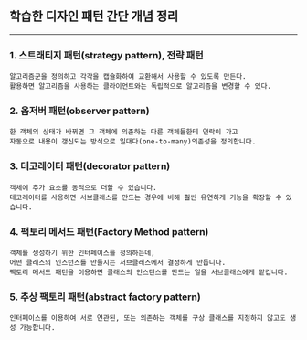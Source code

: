 ## 학습한 디자인 패턴 간단 개념 정리

---

### 1. 스트래티지 패턴(strategy pattern), 전략 패턴
```
알고리즘군을 정의하고 각각을 캡슐화하여 교환해서 사용할 수 있도록 만든다.
활용하면 알고리즘을 사용하는 클라이언트와는 독립적으로 알고리즘을 변경할 수 있다.
```

### 2. 옵저버 패턴(observer pattern)
```
한 객체의 상태가 바뀌면 그 객체에 의존하는 다른 객체들한테 연락이 가고
자동으로 내용이 갱신되는 방식으로 일대다(one-to-many)의존성을 정의합니다.
```

### 3. 데코레이터 패턴(decorator pattern)
```
객체에 추가 요소를 동적으로 더할 수 있습니다.
데코레이터를 사용하면 서브클래스를 만드는 경우에 비해 훨씬 유연하게 기능을 확장할 수 있습니다.
```

### 4. 팩토리 메서드 패턴(Factory Method pattern)
```
객체를 생성하기 위한 인터페이스를 정의하는데, 
어떤 클래스의 인스턴스를 만들지는 서브클레스에서 결정하게 만듭니다.
팩토리 메서드 패턴을 이용하면 클래스의 인스턴스를 만드는 일을 서브클래스에게 맡깁니다.
```

### 5. 추상 팩토리 패턴(abstract factory pattern)
```
인터페이스를 이용하여 서로 연관된, 또는 의존하는 객체를 구상 클래스를 지정하지 않고도 생성 가능합니다.
```
